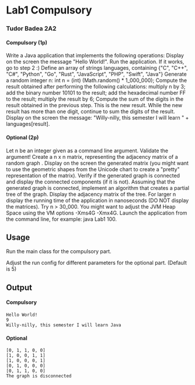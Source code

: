# Lab1 Compulsory

### Tudor Badea 2A2


#### Compulsory (1p)

Write a Java application that implements the following operations:
Display on the screen the message "Hello World!". Run the application. If it works, go to step 2 :)
Define an array of strings languages, containing {"C", "C++", "C#", "Python", "Go", "Rust", "JavaScript", "PHP", "Swift", "Java"}
Generate a random integer n: int n = (int) (Math.random() * 1_000_000);
Compute the result obtained after performing the following calculations:
multiply n by 3;
add the binary number 10101 to the result;
add the hexadecimal number FF to the result;
multiply the result by 6;
Compute the sum of the digits in the result obtained in the previous step. This is the new result. While the new result has more than one digit, continue to sum the digits of the result.
Display on the screen the message: "Willy-nilly, this semester I will learn " + languages[result].

#### Optional (2p)

Let n be an integer given as a command line argument. Validate the argument!
Create a n x n matrix, representing the adjacency matrix of a random graph .
Display on the screen the generated matrix (you might want to use the geometric shapes from the Unicode chart to create a "pretty" representation of the matrix).
Verify if the generated graph is connected and display the connected components (if it is not).
Assuming that the generated graph is connected, implement an algorithm that creates a partial tree of the graph. Display the adjacency matrix of the tree.
For larger n display the running time of the application in nanoseconds (DO NOT display the matrices). Try n > 30_000. You might want to adjust the JVM Heap Space using the VM options -Xms4G -Xmx4G.
Launch the application from the command line, for example: java Lab1 100.

## Usage

Run the main class for the compulsory part. 

Adjust the run config for different parameters for the optional part. (Default is 5)

## Output
#### Compulsory

```
Hello World!
9
Willy-nilly, this semester I will learn Java
```
#### Optional

```
[0, 1, 1, 0, 0]
[1, 0, 0, 1, 1]
[1, 0, 0, 0, 1]
[0, 1, 0, 0, 0]
[0, 1, 1, 0, 0]
The graph is disconnected
```
